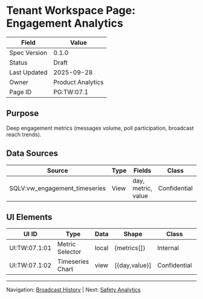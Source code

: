 # Tenant Workspace Page: Engagement Analytics

| Field | Value |
|-------|-------|
| Spec Version | 0.1.0 |
| Status | Draft |
| Last Updated | 2025-09-28 |
| Owner | Product Analytics |
| Page ID | PG:TW:07.1 |

## Purpose

Deep engagement metrics (messages volume, poll participation, broadcast reach trends).

## Data Sources

| Source | Type | Fields | Class | PII | Notes |
|--------|------|--------|-------|-----|-------|
| SQLV:vw_engagement_timeseries | View | day, metric, value | Confidential | N | Normalized |

## UI Elements

| UI ID | Type | Data | Shape | Class | PII | Notes |
|-------|------|------|-------|-------|-----|-------|
| UI:TW:07.1:01 | Metric Selector | local | {metrics[]} | Internal | N | |
| UI:TW:07.1:02 | Timeseries Chart | view | [{day,value}] | Confidential | N | Multi-line |

---
Navigation: [Broadcast History](tw_pg_06_2_broadcast_history.md) | Next: [Safety Analytics](tw_pg_07_2_safety_analytics.md)
